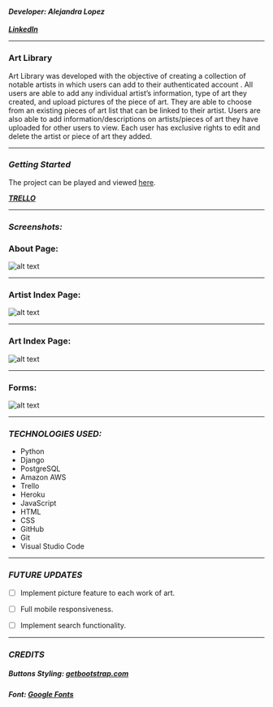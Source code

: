 #### ***Developer: Alejandra Lopez*** 
***[LinkedIn](https://www.linkedin.com/in/alejandralopezcv/)***

***
### Art Library

Art Library was developed with the objective of creating a collection of notable artists in which users can add to their authenticated account . All users are able to add any individual artist’s information, type of art they created, and upload pictures of the piece of art. They are able to choose from an existing pieces of art list that can be linked to their artist. Users are also able to add information/descriptions on artists/pieces of art they have uploaded for other users to view. Each user has exclusive rights to edit and delete the artist or piece of art they added.


***

### ***Getting Started***

The project can be played and viewed [here](https://art-library.herokuapp.com/).

***[TRELLO](https://trello.com/b/0DAV8K7Y/unit-4)***

***

### ***Screenshots:***

### About Page:

![alt text](https://i.imgur.com/uhFTHHF.png)

***
### Artist Index Page:

![alt text](https://i.imgur.com/RxxDO9R.png)

***
### Art Index Page:

![alt text](https://i.imgur.com/0aGJ0ot.png)

***
### Forms:

![alt text](https://i.imgur.com/4d4oiTm.png)

***



### ***TECHNOLOGIES USED:***

* Python
* Django
* PostgreSQL
* Amazon AWS
* Trello
* Heroku
* JavaScript
* HTML
* CSS
* GitHub
* Git
* Visual Studio Code


***




### ***FUTURE UPDATES***

- [ ] Implement picture feature to each work of art.
- [ ] Full mobile responsiveness.
- [ ] Implement search functionality.


***

### ***CREDITS***

##### Buttons Styling: [getbootstrap.com](https://getbootstrap.com/)
##### Font: [Google Fonts](https://fonts.google.com/)

